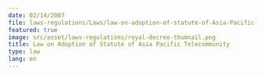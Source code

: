 ```yaml
---
date: 02/14/2007
file: laws-regulations/Laws/law-on-adoption-of-statute-of-Asia-Pacific-Telecommunity.pdf
featured: true
image: src/asset/laws-regulations/royal-decree-thumnail.png
title: Law on Adoption of Statute of Asia Pacific Telecommunity
type: law
lang: en
---
```

